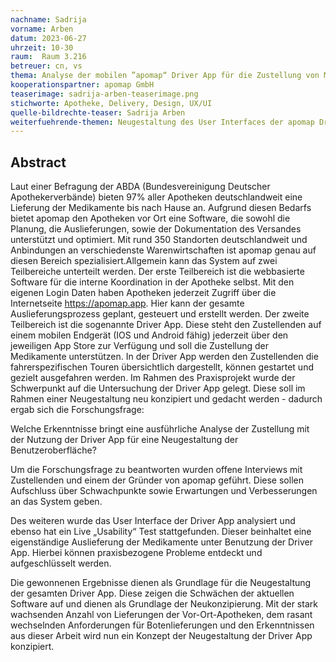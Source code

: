 ```yaml
---
nachname: Sadrija
vorname: Arben
datum: 2023-06-27
uhrzeit: 10-30
raum:  Raum 3.216
betreuer: cn, vs
thema: Analyse der mobilen ”apomap“ Driver App für die Zustellung von Medikamenten als Vorbereitung für die Neugestaltung des User Interfaces
kooperationspartner: apomap GmbH
teaserimage: sadrija-arben-teaserimage.png
stichworte: Apotheke, Delivery, Design, UX/UI
quelle-bildrechte-teaser: Sadrija Arben 
weiterfuehrende-themen: Neugestaltung des User Interfaces der apomap Driver App auf Basis der Analyse | Optimierung des Auslieferungsprozesses der Medikamente unter der Benutzung der apomap Driver App | Steigerung der User Experience unter Nutzung der apomap Driver App | Steigerung der User Ecperience der apomap Driver App durch Einbringung von Elementen der Gamification | Steigt die Zufriedenheit der Zustellung unter der Benutzung der apomap Driver App? | Steigt die Qualität des Versandes unter der Benutzung der apomap Software?
---
```


## Abstract

Laut einer Befragung der ABDA (Bundesvereinigung Deutscher Apothekerverbände) bieten 97% aller Apotheken deutschlandweit eine Lieferung der Medikamente bis nach Hause an. 
Aufgrund diesen Bedarfs bietet apomap den Apotheken vor Ort eine Software, die sowohl die Planung, die Auslieferungen, sowie der Dokumentation des Versandes unterstützt und optimiert. Mit rund 350 Standorten deutschlandweit und Anbindungen an verschiedenste Warenwirtschaften ist apomap genau auf diesen Bereich spezialisiert.Allgemein kann das System auf zwei Teilbereiche unterteilt werden. Der erste Teilbereich ist die webbasierte Software für die interne Koordination in der Apotheke selbst. Mit den eigenen Login Daten haben Apotheken jederzeit Zugriff über die Internetseite https://apomap.app. Hier kann der gesamte Auslieferungsprozess geplant, gesteuert und erstellt werden.
Der zweite Teilbereich ist die sogenannte Driver App. Diese steht den Zustellenden auf einem mobilen Endgerät (IOS und Android fähig) jederzeit über den jeweiligen App Store zur Verfügung und soll die Zustellung der Medikamente unterstützen. 
In der Driver App werden den Zustellenden die fahrerspezifischen Touren übersichtlich dargestellt, können gestartet und gezielt ausgefahren werden. 
Im Rahmen des Praxisprojekt wurde der Schwerpunkt auf die Untersuchung der Driver App gelegt. Diese soll im Rahmen einer Neugestaltung neu konzipiert und gedacht werden - dadurch ergab sich die Forschungsfrage: 

Welche Erkenntnisse bringt eine ausführliche Analyse der Zustellung mit der Nutzung der Driver App für eine Neugestaltung der Benutzeroberfläche?

Um die Forschungsfrage zu beantworten wurden offene Interviews mit Zustellenden und einem der Gründer von apomap geführt. Diese sollen Aufschluss über Schwachpunkte sowie Erwartungen und Verbesserungen an das System geben.

Des weiteren wurde das User Interface der Driver App analysiert und ebenso hat ein Live „Usability“ Test stattgefunden. Dieser beinhaltet eine eigenständige Auslieferung der Medikamente unter Benutzung der Driver App. Hierbei können praxisbezogene Probleme entdeckt und aufgeschlüsselt werden.

Die gewonnenen Ergebnisse dienen als Grundlage für die Neugestaltung der gesamten Driver App. Diese zeigen die Schwächen der aktuellen Software auf und dienen als Grundlage der Neukonzipierung. Mit der stark wachsenden Anzahl von Lieferungen der Vor-Ort-Apotheken, dem rasant wechselnden Anforderungen für Botenlieferungen und den Erkenntnissen aus dieser Arbeit wird nun ein Konzept der Neugestaltung der Driver App konzipiert.


